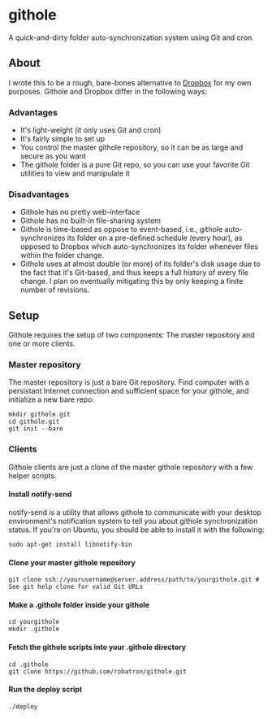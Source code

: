 # githole

A quick-and-dirty folder auto-synchronization system using Git and cron.

## About

I wrote this to be a rough, bare-bones alternative to [Dropbox](http://www.dropbox.com/) for my own purposes. Githole and Dropbox differ in the following ways:

### Advantages

 * It's light-weight (it only uses Git and cron)
 * It's fairly simple to set up
 * You control the master githole repository, so it can be as large and secure as you want
 * The githole folder is a pure Git repo, so you can use your favorite Git utilities to view and manipulate it

### Disadvantages

 * Githole has no pretty web-interface
 * Githole has no built-in file-sharing system
 * Githole is time-based as oppose to event-based, i.e., githole auto-synchronizes its folder on a pre-defined schedule (every hour), as opposed to Dropbox which auto-synchronizes its folder whenever files within the folder change.
 * Githole uses at almost double (or more) of its folder's disk usage due to the fact that it's Git-based, and thus keeps a full history of every file change. I plan on eventually mitigating this by only keeping a finite number of revisions.

## Setup

Githole requires the setup of two components: The master repository and one or more clients.

### Master repository

The master repository is just a bare Git repository. Find computer with a persistant Internet connection and sufficient space for your githole, and initialize a new bare repo:

    mkdir githole.git
    cd githole.git
    git init --bare

### Clients

Githole clients are just a clone of the master githole repository with a few helper scripts. 

#### Install notify-send

notify-send is a utility that allows githole to communicate with your desktop environment's notification system to tell you about githole synchronization status. If you're on Ubuntu, you should be able to install it with the following:

    sudo apt-get install libnotify-bin

#### Clone your master githole repository

    git clone ssh://yourusername@server.address/path/to/yourgithole.git # See git help clone for valid Git URLs

#### Make a .githole folder inside your githole    

    cd yourgithole
    mkdir .githole

#### Fetch the githole scripts into your .githole directory

    cd .githole
    git clone https://github.com/robatron/githole.git

#### Run the deploy script

    ./deploy
